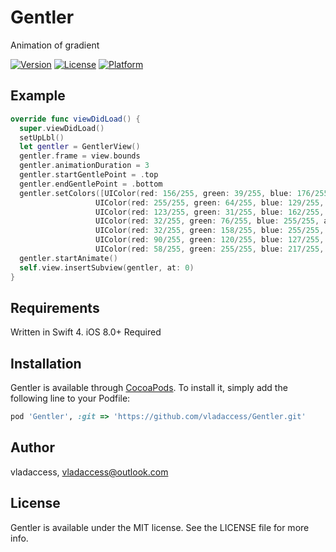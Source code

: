 # Gentler
Animation of gradient

[![Version](https://img.shields.io/cocoapods/v/Gentler.svg?style=flat)](https://cocoapods.org/pods/Gentler)
[![License](https://img.shields.io/cocoapods/l/Gentler.svg?style=flat)](https://cocoapods.org/pods/Gentler)
[![Platform](https://img.shields.io/cocoapods/p/Gentler.svg?style=flat)](https://cocoapods.org/pods/Gentler)

## Example
```swift
override func viewDidLoad() {
  super.viewDidLoad()
  setUpLbl()
  let gentler = GentlerView()
  gentler.frame = view.bounds
  gentler.animationDuration = 3
  gentler.startGentlePoint = .top
  gentler.endGentlePoint = .bottom
  gentler.setColors([UIColor(red: 156/255, green: 39/255, blue: 176/255, alpha: 1.0),
                   UIColor(red: 255/255, green: 64/255, blue: 129/255, alpha: 1.0),
                   UIColor(red: 123/255, green: 31/255, blue: 162/255, alpha: 1.0),
                   UIColor(red: 32/255, green: 76/255, blue: 255/255, alpha: 1.0),
                   UIColor(red: 32/255, green: 158/255, blue: 255/255, alpha: 1.0),
                   UIColor(red: 90/255, green: 120/255, blue: 127/255, alpha: 1.0),
                   UIColor(red: 58/255, green: 255/255, blue: 217/255, alpha: 1.0)])
  gentler.startAnimate()
  self.view.insertSubview(gentler, at: 0)
}
```

## Requirements
Written in Swift 4. iOS 8.0+ Required

## Installation

Gentler is available through [CocoaPods](https://cocoapods.org). To install
it, simply add the following line to your Podfile:

```ruby
pod 'Gentler', :git => 'https://github.com/vladaccess/Gentler.git'
```

## Author

vladaccess, vladaccess@outlook.com

## License

Gentler is available under the MIT license. See the LICENSE file for more info.

